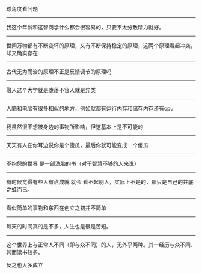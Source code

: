 球角度看问题
___
我这个年龄和这智商学什么都会很容易的，只要不太分散精力就好。
___
世间万物都有不断变坏的原理，又有不断保持稳定的原理，这两个原理看起冲突，却又确实存在
___
古代无为而治的原理不正是反馈调节的原理吗
___
融入这个大学就是堕落不容入就是异类
___
人脑和电脑有很多相似的地方，例如就都有运行内存和储存内存还有cpu
___
我虽然很不想被身边的事物所影响，但这基本上是不可能的
___
天天有人在你耳边说你是个傻瓜，最后你就可能变成一个傻瓜
___
不抱怨的世界 是一部洗脑的书（对于智慧不够的人来说）
___
有时候觉得有些人有点成就 就会 看不起别人，实际上不是的，那只是自己的井底之蛙而已。
___
看似简单的事物和东西在创立之初并不简单
___
每天的时间真的是不多，人生也是很是苦短。
___
这个世界上与正常人不同（即与众不同）的人，无外乎两种。其一经历与众不同、其而读书较多。

  

  

反之也大多成立